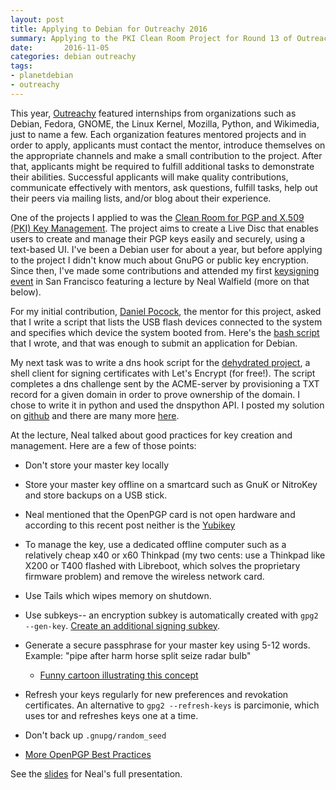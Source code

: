 ```yaml
---
layout: post
title: Applying to Debian for Outreachy 2016
summary: Applying to the PKI Clean Room Project for Round 13 of Outreachy 
date:       2016-11-05
categories: debian outreachy
tags: 
- planetdebian
- outreachy
---
```


This year, [Outreachy](https://wiki.gnome.org/Outreachy/2016/DecemberMarch) featured internships from organizations such as Debian, Fedora, GNOME, the Linux Kernel, Mozilla, Python, and Wikimedia, just to name a few. Each organization features mentored projects and in order to apply, applicants must contact the mentor, introduce themselves on the appropriate channels and make a small contribution to the project. After that, applicants might be required to fulfill additional tasks to demonstrate their abilities. Successful applicants will make quality contributions, communicate effectively with mentors, ask questions, fulfill tasks, help out their peers via mailing lists, and/or blog about their experience.

One of the projects I applied to was the [Clean Room for PGP and X.509 (PKI) Key Management](https://wiki.debian.org/Outreachy/Round13#Outreachy.2FRound13.2FProjects.2FCleanRoomForPGPKeyManagement.Clean_Room_for_PGP_and_X.509_.28PKI.29_Key_Management). The project aims to create a Live Disc that enables users to create and manage their PGP keys easily and securely, using a text-based UI. I've been a Debian user for about a year, but before applying to the project I didn't know much about GnuPG or public key encryption. Since then, I've made some contributions and attended my first [keysigning event](https://www.meetup.com/OpenLate/events/234006159/) in San Francisco featuring a lecture by Neal Walfield (more on that below).

For my initial contribution, [Daniel Pocock](https://danielpocock.com), the mentor for this project, asked that I write a script that lists the USB flash devices connected to the system and specifies which device the system booted from. Here's the [bash script](https://lists.alioth.debian.org/pipermail/pki-clean-room-devel/attachments/20161013/bc064327/attachment.sh) that I wrote, and that was enough to submit an application for Debian. 

My next task was to write a dns hook script for the [dehydrated project](https://github.com/lukas2511/dehydrated), a shell client for signing certificates with Let's Encrypt (for free!). The script completes a dns challenge sent by the ACME-server by provisioning a TXT record for a given domain in order to prove ownership of the domain. I chose to write it in python and used the dnspython API. I posted my solution on [github](https://github.com/eferdman/dnspython-hook) and there are many more [here](https://github.com/lukas2511/dehydrated/wiki/Examples-for-DNS-01-hooks).

At the lecture, Neal talked about good practices for key creation and management. Here are a few of those points:

  * Don't store your master key locally

  * Store your master key offline on a smartcard such as GnuK or NitroKey and store backups on a USB stick.

  * Neal mentioned that the OpenPGP card is not open hardware and according to this recent post neither is the [Yubikey](https://www.yubico.com/2016/05/secure-hardware-vs-open-source/)

  * To manage the key, use a dedicated offline computer such as a relatively cheap x40 or x60 Thinkpad (my two cents: use a Thinkpad like X200 or T400 flashed with Libreboot, which solves the proprietary firmware problem) and remove the wireless network card.

  * Use Tails which wipes memory on shutdown.

  * Use subkeys-- an encryption subkey is automatically created with `gpg2 --gen-key`. [Create an additional signing subkey](https://wiki.debian.org/Subkeys).

  * Generate a secure passphrase for your master key using 5-12 words. Example: "pipe after harm horse split seize radar bulb" 
	* [Funny cartoon illustrating this concept](https://xkcd.com/936/)
  * Refresh your keys regularly for new preferences and revokation certificates. An alternative to `gpg2 --refresh-keys` is parcimonie, which uses tor and refreshes keys one at a time.

  * Don't back up `.gnupg/random_seed`

  * [More OpenPGP Best Practices](https://riseup.net/en/security/message-security/openpgp/best-practices)

See the [slides](ftp://ftp.gnupg.org/blurbs/an-advanced-introduction-to-gnupg.pdf) for Neal's full presentation. 
